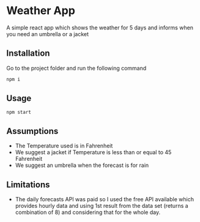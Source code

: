 # Weather App

A simple react app which shows the weather for 5 days and informs when you need an umbrella or a jacket

## Installation

Go to the project folder and run the following command

```bash
npm i 
```

## Usage

```
npm start
```

## Assumptions
- The Temperature used is in Fahrenheit
- We suggest a jacket if Temperature is less than or equal to 45 Fahrenheit
- We suggest an umbrella when the forecast is for rain

## Limitations 
- The daily forecasts API was paid so I used the free API available which provides hourly data and using 1st result from the data set (returns a combination of 8) and considering that for the whole day.

